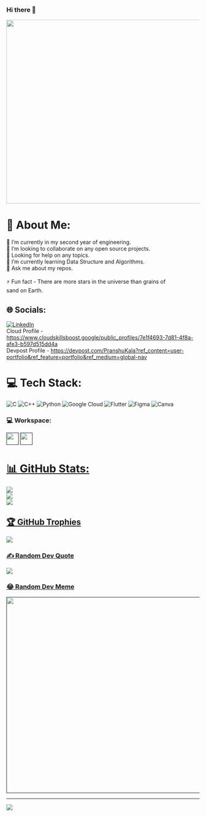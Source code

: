 ### Hi there 👋

<img src="https://i.pinimg.com/originals/8d/7e/96/8d7e9674a2150af56d27c2ff47e830a1.gif" width="720px" height="480px">

# 💫 About Me:
🔭 I’m currently in my second year of engineering.<br>👯 I’m looking to collaborate on any open source projects.<br>🤝 Looking for help on any topics.<br>🌱 I’m currently learning Data Structure and Algorithms.<br>💬 Ask me about my repos.<br><br>⚡ Fun fact - There are more stars in the universe than grains of <br>      sand on Earth.

## 🌐 Socials:
[![LinkedIn](https://img.shields.io/badge/LinkedIn-%230077B5.svg?logo=linkedin&logoColor=white)](https://linkedin.com/in/pranshu-kala-b2b188253) 
<br>
Cloud Profile - https://www.cloudskillsboost.google/public_profiles/7e1f4693-7d81-4f8a-afe3-b597d515dd4a <br>
Devpost Profile - https://devpost.com/PranshuKala?ref_content=user-portfolio&ref_feature=portfolio&ref_medium=global-nav <br>


# 💻 Tech Stack:
![C](https://img.shields.io/badge/c-%2300599C.svg?style=flat&logo=c&logoColor=white) ![C++](https://img.shields.io/badge/c++-%2300599C.svg?style=flat&logo=c%2B%2B&logoColor=white) ![Python](https://img.shields.io/badge/python-3670A0?style=flat&logo=python&logoColor=ffdd54) ![Google Cloud](https://img.shields.io/badge/Google%20Cloud-%234285F4.svg?style=flat&logo=google-cloud&logoColor=white) ![Flutter](https://img.shields.io/badge/Flutter-%2302569B.svg?style=flat&logo=Flutter&logoColor=white) 	![Figma](https://img.shields.io/badge/figma-%23F24E1E.svg?style=flat&logo=figma&logoColor=white) ![Canva](https://img.shields.io/badge/Canva-%2300C4CC.svg?style=flat&logo=Canva&logoColor=white)

### 💻 Workspace:
<p align="left"> <a href="" target="_blank" rel="noreferrer"><img src="https://upload.wikimedia.org/wikipedia/commons/thumb/5/5f/Windows_logo_-_2012.svg/88px-Windows_logo_-_2012.svg.png?20200408080750" width="32" height="32" /></a> <a href="" target="_blank" rel="noreferrer"><img src="https://pnggrid.com/wp-content/uploads/2021/06/Windows-11-Icon-Logo.png" width="32" height="32" />


# 📊 GitHub Stats:
![](https://github-readme-stats.vercel.app/api?username=PranshuKala&theme=nightowl&hide_border=false&include_all_commits=true&count_private=true)<br/>
![](https://github-readme-streak-stats.herokuapp.com/?user=PranshuKala&theme=nightowl&hide_border=false)<br/>
![](https://github-readme-stats.vercel.app/api/top-langs/?username=PranshuKala&theme=nightowl&hide_border=false&include_all_commits=true&count_private=true&layout=compact)

## 🏆 GitHub Trophies
![](https://github-profile-trophy.vercel.app/?username=PranshuKala&theme=radical&no-frame=false&no-bg=false&margin-w=4)



### ✍️ Random Dev Quote
![](https://quotes-github-readme.vercel.app/api?type=horizontal&theme=tokyonight)

### 😂 Random Dev Meme
<img src="https://random-memer.herokuapp.com/" width="512px"/>

---
[![](https://visitcount.itsvg.in/api?id=PranshuKala&icon=1&color=6)](https://visitcount.itsvg.in)











